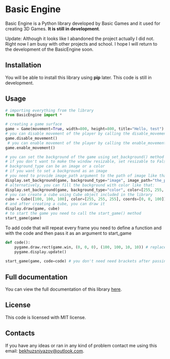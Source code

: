 # Basic Engine

Basic Engine is a Python library developed by Basic Games and it used for creating 3D Games. **It is still in development**.

Update: Although it looks like I abandoned the project actually I did not. Right now I am busy with other projects and school. I hope I will return to the development of the BasicEngine soon.

## Installation

You will be able to install this library using **pip** later. This code is still in development.
## Usage

```python
# importing everything from the library
from BasicEngine import *

# creating a game surface
game = Game(movement=True, width=800, height=800, title="Hello, test")
# you can disable movement of the player by calling the disable_movement() method
game.disable_movement()
 # you can enable movement of the player by calling the enable_movement() method
game.enable_movement()

# you can set the background of the game using set_background() method
# if you don't want to make the window resizable, set resizable to False, or just skip this argument
# background_type can be an image or a color
# if you want to set a background as an image
# you need to provide image_path argument to the path of image like that:
display.set_background(game, background_type="image", image_path="the_path_image", resizable=True)
# alternatively, you can fill the background with color like that:
display.set_background(game, background_type="color", color=[255, 255, 255], resizable=True)
# you can create a cube using Cube object included in the library
cube = Cube([100, 100, 100], color=[255, 255, 255], coords=[0, 0, 100])
# and after creating a cube, you can draw it
display.draw(game, cube)
# to start the game you need to call the start_game() method
start_game(game)
```
To add code that will repeat every frame you need to define a function and with the code and then pass it as an argument to start_game
```python
def code():
    pygame.draw.rect(game.win, (0, 0, 0), (100, 100, 10, 10)) # replace "game" with whatever you assigned the Game object to
    pygame.display.update()
    
start_game(game, code=code) # you don't need need brackets after passing code function as an argument to pygame_code
```

## Full documentation
You can view the full documentation of this library [here](https://bekhruzsniyazov.github.io/).

## License
This code is licensed with MIT license.

## Contacts
If you have any ideas or ran in any kind of problem contact me using this email: bekhuzsniyazov@outlook.com. 
